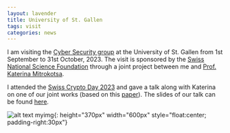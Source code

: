 ```yaml
---
layout: lavender
title: University of St. Gallen
tags: visit
categories: news
---
```


I am visiting the [Cyber Security group](https://cybersecurity.unisg.ch) at the University of St. Gallen from 1st September to 31st October, 2023. The visit is sponsored by the [Swiss National Science Foundation](https://www.snf.ch/en) through a joint project between me and [Prof. Katerina Mitrokotsa](https://www.cse.chalmers.se/~aikmitr/).

I attended the [Swiss Crypto Day 2023](https://swisscryptoday.github.io/2023/) and gave a talk along with Katerina on one of our joint works (based on this [paper](https://link.springer.com/article/10.1007/s00145-023-09458-2)). The slides of our talk can be found [here](https://drive.google.com/file/d/1NJac4_DFZe00t4nTUfkZW6VCC-FdWMW8/view?usp=share_link).

![alt text myimg](https://github.com/tapaspal9/homepage/assets/27273692/5634e64b-5514-4970-a573-6bedb5ebf464){: height="370px" width="600px" style="float:center; padding-right:30px"}

